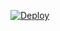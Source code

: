 

[![Deploy](https://www.herokucdn.com/deploy/button.png)](https://dashboard.heroku.com/new?template=https://github.com/dfrerw/0715cfhvbsd3)


